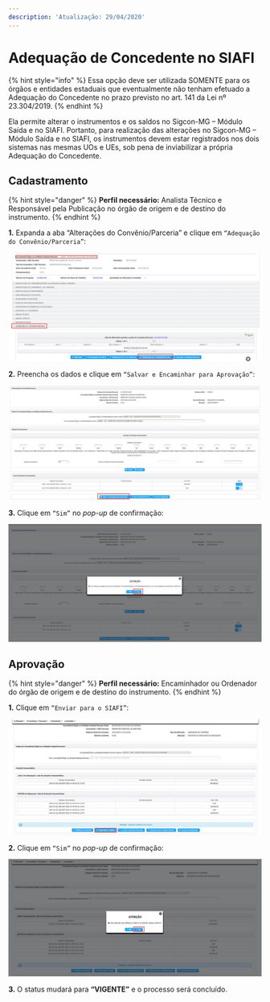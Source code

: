 ```yaml
---
description: 'Atualização: 29/04/2020'
---
```


# Adequação de Concedente no SIAFI

{% hint style="info" %}
Essa opção deve ser utilizada SOMENTE para os órgãos e entidades estaduais que eventualmente não tenham efetuado a Adequação do Concedente no prazo previsto no art. 141 da Lei nº 23.304/2019.
{% endhint %}

Ela permite alterar o instrumentos e os saldos no Sigcon-MG – Módulo Saída e no SIAFI. Portanto, para realização das alterações no Sigcon-MG – Módulo Saída e no SIAFI, os instrumentos devem estar registrados nos dois sistemas nas mesmas UOs e UEs, sob pena de inviabilizar a própria Adequação do Concedente.

## Cadastramento

{% hint style="danger" %}
**Perfil necessário:** Analista Técnico e Responsável pela Publicação no órgão de origem e de destino do instrumento.
{% endhint %}

**1.** Expanda a aba “Alterações do Convênio/Parceria” e clique em `“Adequação do Convênio/Parceria”`:

![](<../../../../.gitbook/assets/image (14) (2).png>)

**2.** Preencha os dados e clique em `“Salvar e Encaminhar para Aprovação”`:

![](<../../../../.gitbook/assets/image (151).png>)

**3.** Clique em `“Sim”` no _pop-up_ de confirmação:

![](<../../../../.gitbook/assets/image (116).png>)

## Aprovação

{% hint style="danger" %}
**Perfil necessário:** Encaminhador ou Ordenador do órgão de origem e de destino do instrumento.
{% endhint %}

**1.** Clique em `“Enviar para o SIAFI”`:

![](<../../../../.gitbook/assets/image (109) (1).png>)

**2.** Clique em `“Sim”` no _pop-up_ de confirmação:

![](<../../../../.gitbook/assets/image (67) (1).png>)

**3.** O status mudará para **“VIGENTE”** e o processo será concluído.

